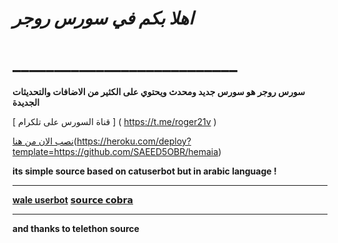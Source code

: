 
# *اهلا بكم في سورس روجر*
# ___________________________

**سورس روجر هو سورس جديد ومحدث ويحتوي على الكثير من الاضافات والتحديثات الجديدة**

[ قناة السورس على تلكرام ]
( https://t.me/roger21v )




[نصب الان من هنا](https://www.herokucdn.com/deploy/button.svg)(https://heroku.com/deploy?template=https://github.com/SAEED5OBR/hemaia) 


**its simple source based on catuserbot but in arabic language !**
__________________________
**[wale userbot](https://t.me/ghtanisaeed)**
**[𝘀𝗼𝘂𝗿𝗰𝗲 𝗰𝗼𝗯𝗿𝗮](https://t.me/alsonnah_alnbwiah)**
__________________________
**and thanks to telethon source**
